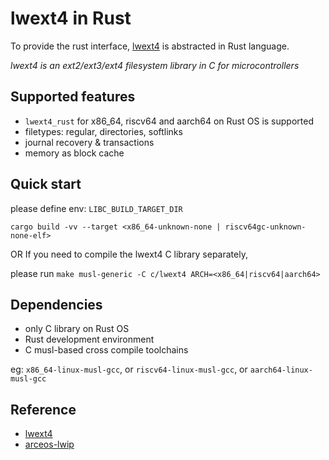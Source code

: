 # lwext4 in Rust
To provide the rust interface, [lwext4](https://github.com/gkostka/lwext4.git) is abstracted in Rust language.

_lwext4 is an ext2/ext3/ext4 filesystem library in C for microcontrollers_

## Supported features

* `lwext4_rust` for x86_64, riscv64 and aarch64 on Rust OS is supported
* filetypes: regular, directories, softlinks
* journal recovery & transactions
* memory as block cache

## Quick start
please define env: `LIBC_BUILD_TARGET_DIR`
```
cargo build -vv --target <x86_64-unknown-none | riscv64gc-unknown-none-elf>
```
OR If you need to compile the lwext4 C library separately, 

please run `make musl-generic -C c/lwext4 ARCH=<x86_64|riscv64|aarch64>`

## Dependencies
* only C library on Rust OS
* Rust development environment
* C musl-based cross compile toolchains
  
eg: `x86_64-linux-musl-gcc`, or `riscv64-linux-musl-gcc`, or `aarch64-linux-musl-gcc`

## Reference

<!-- ![lwext4](https://cloud.githubusercontent.com/assets/8606098/11697327/68306d88-9eb9-11e5-8807-81a2887f077e.png) -->
* [lwext4](https://github.com/gkostka/lwext4.git)
* [arceos-lwip](https://github.com/Centaurus99/arceos-lwip.git)
